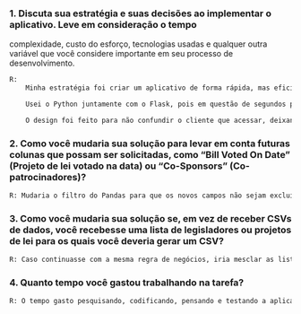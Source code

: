 ### 1. Discuta sua estratégia e suas decisões ao implementar o aplicativo. Leve em consideração o tempo
complexidade, custo do esforço, tecnologias usadas e qualquer outra variável que você considere
importante em seu processo de desenvolvimento.

```bash
R: 
    Minha estratégia foi criar um aplicativo de forma rápida, mas eficiente, mostrando para o usuário o que ele procura de forma efetiva e sem muita complexidade.

    Usei o Python juntamente com o Flask, pois em questão de segundos posso fazer uma API. Utilize a biblioteca Pandas por ser uma ferramenta muito poderosa para manipulações de dados de forma rápida e leve, pois acredito que quanto menos o cliente esperar para carregar a página com os dados, melhor. Poderia ter utilizado outras linguagens mais robustas para o front-end e ter feito mais coisas para impressionar o cliente de forma visual, mas como prezei pela agilidade e facilidade, usei HTML com JavaScript e Jinja2 para poder exibir as informações de forma rápida, leve e fácil para o usuário.

    O design foi feito para não confundir o cliente que acessar, deixando-o o mais simples possível, para que ele possa se preocupar com outras coisas, ao invés de como chegar a um local para obter a resposta que precisa.
```

### 2. Como você mudaria sua solução para levar em conta futuras colunas que possam ser solicitadas, como “Bill Voted On Date” (Projeto de lei votado na data) ou “Co-Sponsors” (Co-patrocinadores)?

```bash
R: Mudaria o filtro do Pandas para que os novos campos não sejam excluídos e, de forma rápida e simples, os inseriria no código HTML usando o Jinja2.
```

### 3. Como você mudaria sua solução se, em vez de receber CSVs de dados, você recebesse uma lista de legisladores ou projetos de lei para os quais você deveria gerar um CSV?

```bash
R: Caso continuasse com a mesma regra de negócios, iria mesclar as listas de legisladores ou projetos de leis através do DataFrame para que fiquem em apenas uma variável e usaria a função to_csv do Pandas para gerar o CSV dessas listas. Caso precise gerar uma separada da outra, usaria o comando duas vezes.
```

### 4. Quanto tempo você gastou trabalhando na tarefa?

```bash
R: O tempo gasto pesquisando, codificando, pensando e testando a aplicação para que a tarefa chegasse ao final, de forma a responder a todos os requisitos propostos e perguntas do desafio, foi, ao todo, de 8 horas de trabalho ao longo de 2 dias.
```
